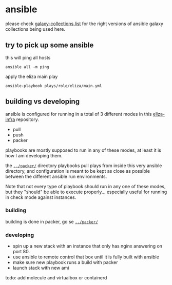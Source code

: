 # ansible

please check [galaxy-collections.list](galaxy-collections.list) for the right
versions of ansible galaxy collections being used here.

## try to pick up some ansible

this will ping all hosts

```console
ansible all -m ping
```

apply the eliza main play

```console
ansible-playbook plays/role/eliza/main.yml
```

## building vs developing

ansible is configured for running in a total of 3 different modes in this
[eliza-infra](https://github.com/Use-Prism/eliza-infra) repository.

- pull
- push
- packer

playbooks are mostly supposed to run in any of these modes, at least it is how
I am developing them.

the [`../packer/`](../packer/) directory playbooks pull plays from inside this
very ansible directory, and configuration is meant to be kept as close as
possible between the different ansible run environments.

Note that not every type of playbook should run in any one of these modes, but
they "should" be able to execute properly... especially useful for running
in check mode against instances.

### building

building is done in packer, go se [`../packer/`](../packer/)

### developing

- spin up a new stack with an instance that only has nginx answering on port 80.
- use ansible to remote control that box until it is fully built with ansible
- make sure new playbook runs a build with packer
- launch stack with new ami

todo: add molecule and virtualbox or containerd
